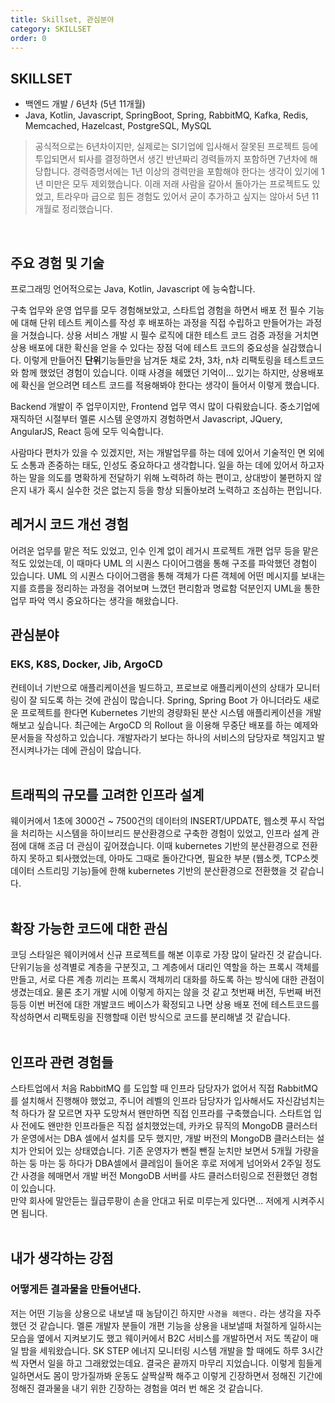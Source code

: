 ```yaml
---
title: Skillset, 관심분야 
category: SKILLSET
order: 0
---
```



## SKILLSET
- 백엔드 개발 / 6년차 (5년 11개월)
- Java, Kotlin, Javascript, SpringBoot, Spring, RabbitMQ, Kafka, Redis, Memcached, Hazelcast, PostgreSQL, MySQL<BR>

> 공식적으로는 6년차이지만, 실제로는 SI기업에 입사해서 잘못된 프로젝트 등에 투입되면서 퇴사를 결정하면서 생긴 반년짜리 경력들까지 포함하면 7년차에 해당합니다. 경력증명서에는 1년 이상의 경력만을 포함해야 한다는 생각이 있기에 1년 미만은 모두 제외했습니다. 이래 저래 사람을 갈아서 돌아가는 프로젝트도 있었고, 트라우마 급으로 힘든 경험도 있어서 굳이 추가하고 싶지는 않아서 5년 11개월로 정리했습니다.<br> 
<BR>

## 주요 경험 및 기술
프로그래밍 언어적으로는 Java, Kotlin, Javascript 에 능숙합니다.

구축 업무와 운영 업무를 모두 경험해보았고, 스타트업 경험을 하면서 배포 전 필수 기능에 대해 단위 테스트 케이스를 작성 후 배포하는 과정을 직접 수립하고 만들어가는 과정을 거쳤습니다. 상용 서비스 개발 시 필수 로직에 대한 테스트 코드 검증 과정을 거치면 상용 배포에 대한 확신을 얻을 수 있다는 장점 덕에 테스트 코드의 중요성을 실감했습니다. 이렇게 만들어진 **단위**기능들만을 남겨둔 채로 2차, 3차, n차 리팩토링을 테스트코드와 함께 했었던 경험이 있습니다. 이때 사경을 헤맸던 기억이... 있기는 하지만, 상용배포에 확신을 얻으려면 테스트 코드를 적용해봐야 한다는 생각이 들어서 이렇게 했습니다.<br>

Backend 개발이 주 업무이지만, Frontend 업무 역시 많이 다뤄왔습니다. 중소기업에 재직하던 시절부터 멜론 시스템 운영까지 경험하면서 Javascript, JQuery, AngularJS, React 등에 모두 익숙합니다.<Br>

사람마다 편차가 있을 수 있겠지만, 저는 개발업무를 하는 데에 있어서 기술적인 면 외에도 소통과 존중하는 태도, 인성도 중요하다고 생각합니다. 일을 하는 데에 있어서 하고자 하는 말을 의도를 명확하게 전달하기 위해 노력하려 하는 편이고, 상대방이 불편하지 않은지 내가 혹시 실수한 것은 없는지 등을 항상 되돌아보려 노력하고 조심하는 편입니다.<br>

## 레거시 코드 개선 경험
어려운 업무를 맡은 적도 있었고, 인수 인계 없이 레거시 프로젝트 개편 업무 등을 맡은 적도 있었는데, 이 때마다 UML 의 시퀀스 다이어그램을 통해 구조를 파악했던 경험이 있습니다. UML 의 시퀀스 다이어그램을 통해 객체가 다른 객체에 어떤 메시지를 보내는 지를 흐름을 정리하는 과정을 겪어보며 느꼈던 편리함과 명료함 덕분인지 UML을 통한 업무 파악 역시 중요하다는 생각을 해왔습니다.
<br>

## 관심분야
### EKS, K8S, Docker, Jib, ArgoCD
컨테이너 기반으로 애플리케이션을 빌드하고, 프로브로 애플리케이션의 상태가 모니터링이 잘 되도록 하는 것에 관심이 많습니다. Spring, Spring Boot 가 아니더라도 새로운 프로젝트를 한다면 Kubernetes 기반의 경량화된 분산 시스템 애플리케이션을 개발해보고 싶습니다. 최근에는 ArgoCD 의 Rollout 을 이용해 무중단 배포를 하는 예제와 문서들을 작성하고 있습니다. 개발자라기 보다는 하나의 서비스의 담당자로 책임지고 발전시켜나가는 데에 관심이 많습니다.<br>
<br>

## 트래픽의 규모를 고려한 인프라 설계
웨이커에서 1초에 3000건 \~ 7500건의 데이터의 INSERT/UPDATE, 웹소켓 푸시 작업을 처리하는 시스템을 하이브리드 분산환경으로 구축한 경험이 있었고, 인프라 설계 관점에 대해 조금 더 관심이 깊어졌습니다. 이때 kubernetes 기반의 분산환경으로 전환하지 못하고 퇴사했었는데, 아마도 그때로 돌아간다면, 필요한 부분 (웹소켓, TCP소켓 데이터 스트리밍 기능)들에 한해 kubernetes 기반의 분산환경으로 전환했을 것 같습니다.<br>
<br>

## 확장 가능한 코드에 대한 관심
코딩 스타일은 웨이커에서 신규 프로젝트를 해본 이후로 가장 많이 달라진 것 같습니다. 단위기능을 성격별로 계층을 구분짓고, 그 계층에서 대리인 역할을 하는 프록시 객체를 만들고, 서로 다른 계층 끼리는 프록시 객체끼리 대화를 하도록 하는 방식에 대한 관점이 생겼는데요. 물론 초기 개발 시에 이렇게 하지는 않을 것 같고 첫번째 버전, 두번째 버전 등등 이번 버전에 대한 개발코드 베이스가 확정되고 나면 상용 배포 전에 테스트코드를 작성하면서 리팩토링을 진행할때 이런 방식으로 코드를 분리해낼 것 같습니다.<br>
<br>

## 인프라 관련 경험들
스타트업에서 처음 RabbitMQ 를 도입할 때 인프라 담당자가 없어서 직접 RabbitMQ를 설치해서 진행해야 했었고, 주니어 레벨의 인프라 담당자가 입사해서도 자신감넘치는 척 하다가 잘 모르면 자꾸 도망쳐서 왠만하면 직접 인프라를 구축했습니다. 스타트업 입사 전에도 왠만한 인프라들은 직접 설치했었는데, 카카오 뮤직의 MongoDB 클러스터가 운영에서는 DBA 셀에서 설치를 모두 했지만, 개발 버전의 MongoDB 클러스터는 설치가 안되어 있는 상태였습니다. 기존 운영자가 뺀질 뺀질 눈치만 보면서 5개월 가량을 하는 둥 마는 둥 하다가 DBA셀에서 클레임이 들어온 후로 저에게 넘어와서 2주일 정도간 사경을 헤매면서 개발 버전 MongoDB 서버를 샤드 클러스터링으로 전환했던 경험이 있습니다.<br>
만약 회사에 말안듣는 월급루팡이 손을 안대고 뒤로 미루는게 있다면... 저에게 시켜주시면 됩니다.<br>
<br>


## 내가 생각하는 강점
### 어떻게든 결과물을 만들어낸다.
저는 어떤 기능을 상용으로 내보낼 때 농담이긴 하지만  `사경을 헤맨다.` 라는 생각을 자주 했던 것 같습니다. 멜론 개발자 분들이 개편 기능을 상용을 내보낼때 처절하게 일하시는 모습을 옆에서 지켜보기도 했고 웨이커에서 B2C 서비스를 개발하면서 저도 똑같이 매일 밤을 세워왔습니다. SK STEP 에너지 모니터링 시스템 개발을 할 때에도 하루 3시간 씩 자면서 일을 하고 그래왔었는데요. 결국은 끝까지 마무리 지었습니다. 이렇게 힘들게 일하면서도 몸이 망가질까봐 운동도 살짝살짝 해주고 이렇게 긴장하면서 정해진 기간에 정해진 결과물을 내기 위한 긴장하는 경험을 여러 번 해온 것 같습니다.<BR>
<BR>

